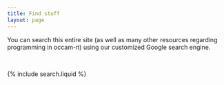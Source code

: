 ```yaml
---
title: Find stuff
layout: page
---
```


You can search this entire site (as well as many other resources regarding programming in occam-&pi;) using our customized Google search engine.

<p><br/></p>

{% include search.liquid %}
